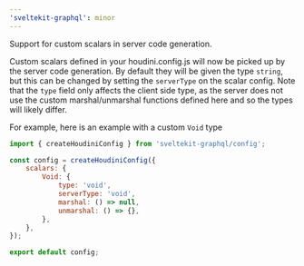 ```yaml
---
'sveltekit-graphql': minor
---
```


Support for custom scalars in server code generation.

Custom scalars defined in your houdini.config.js will now be picked up by the server code
generation. By default they will be given the type `string`, but this can be changed by setting the
`serverType` on the scalar config. Note that the `type` field only affects the client side type, as
the server does not use the custom marshal/unmarshal functions defined here and so the types will
likely differ.

For example, here is an example with a custom `Void` type

```js
import { createHoudiniConfig } from 'sveltekit-graphql/config';

const config = createHoudiniConfig({
	scalars: {
		Void: {
			type: 'void',
			serverType: 'void',
			marshal: () => null,
			unmarshal: () => {},
		},
	},
});

export default config;
```
